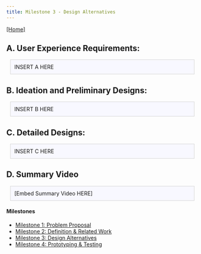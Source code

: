 ```yaml
---
title: Milestone 3 - Design Alternatives
---
```


[[Home]](/index.md)
## A. User Experience Requirements:

<div style="background: ghostwhite; 
            padding: 10px; 
            border: 1px solid lightgray; 
            margin: 10px;">
INSERT A HERE
            </div>

## B. Ideation and Preliminary Designs:

<div style="background: ghostwhite; 
            padding: 10px; 
            border: 1px solid lightgray; 
            margin: 10px;">
INSERT B HERE
            </div>

## C. Detailed Designs:

<div style="background: ghostwhite; 
            padding: 10px; 
            border: 1px solid lightgray; 
            margin: 10px;">
INSERT C HERE
            </div>

## D. Summary Video
<div style="background: ghostwhite; 
            padding: 10px; 
            border: 1px solid lightgray; 
            margin: 10px;">
[Embed Summary Video HERE]
            </div>

#### Milestones

- [Milestone 1: Problem Proposal](/milestone1.md)
- [Milestone 2: Definition & Related Work](/milestone2.md)
- [Milestone 3: Design Alternatives](/milestone3.md)
- [Milestone 4: Prototyping & Testing](/milestone4.md)
